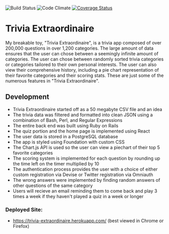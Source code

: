 ![Build Status](https://codeship.com/projects/4af01c90-e639-0134-6c39-22570000ff61/status?branch=master)
![Code Climate](https://codeclimate.com/github/ryancoopersmith/trivia.png)
[![Coverage Status](https://coveralls.io/repos/github/ryancoopersmith/trivia/badge.svg?branch=master)](https://coveralls.io/github/ryancoopersmith/trivia?branch=master)

# Trivia Extraordinaire

My breakable toy, "Trivia Extraordinaire", is a trivia app composed of over 200,000 questions in over 1,200 categories. The large amount of data ensures that the user can chose between a seemingly infinite amount of categories. The user can chose between randomly sorted trivia categories or categories tailored to their own personal interests. The user can also view their comprehensive history, including a pie chart representation of their favorite categories and their scoring stats. These are just some
of the numerous features in "Trivia Extraordinaire".

## Development
* Trivia Extraordinaire started off as a 50 megabyte CSV file and an idea
* The trivia data was filtered and formatted into clean JSON using a combination of Bash, Perl, and Regular Expressions
* The entire back end was built using Ruby on Rails
* The quiz portion and the home page is implemented using React
* The user data is stored in a PostgreSQL database
* The app is styled using Foundation with custom CSS
* The Chart.js API is used so the user can view a piechart of their top 5 favorite categories
* The scoring system is implemented for each question by rounding up the time left on the timer multiplied by 10
* The authentication process provides the user with a choice of either custom registration via Devise or Twitter registration via Omniauth
* The wrong answers were implemented by finding random answers of other questions of the same category
* Users will recieve an email reminding them to come back and play 3 times a week if they haven't played a quiz in a week or longer



### Deployed Site:
* https://trivia-extraordinaire.herokuapp.com/ (best viewed in Chrome or Firefox)

